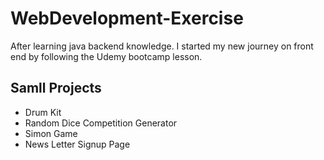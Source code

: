 # WebDevelopment-Exercise
After learning java backend knowledge. I started my new journey on front end by following the Udemy bootcamp lesson. 

## Samll Projects
- Drum Kit
- Random Dice Competition Generator
- Simon Game
- News Letter Signup Page
